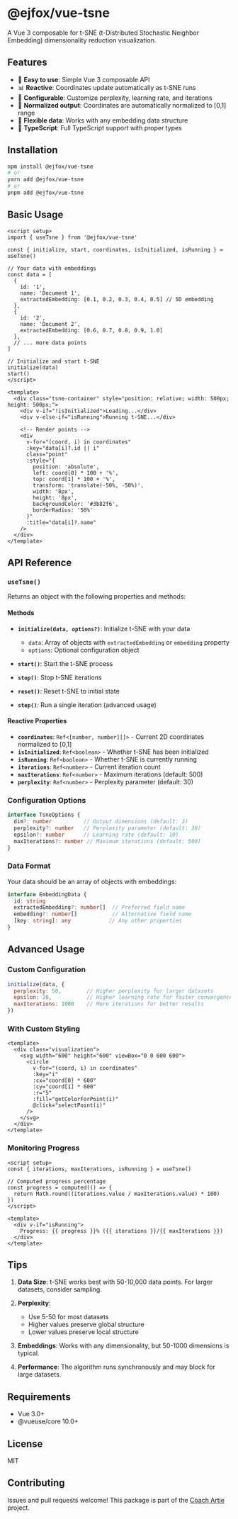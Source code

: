 # @ejfox/vue-tsne

A Vue 3 composable for t-SNE (t-Distributed Stochastic Neighbor Embedding) dimensionality reduction visualization.

## Features

- 🎯 **Easy to use**: Simple Vue 3 composable API
- 📊 **Reactive**: Coordinates update automatically as t-SNE runs
- 🔧 **Configurable**: Customize perplexity, learning rate, and iterations
- 📐 **Normalized output**: Coordinates are automatically normalized to [0,1] range
- 🎨 **Flexible data**: Works with any embedding data structure
- 📱 **TypeScript**: Full TypeScript support with proper types

## Installation

```bash
npm install @ejfox/vue-tsne
# or
yarn add @ejfox/vue-tsne
# or
pnpm add @ejfox/vue-tsne
```

## Basic Usage

```vue
<script setup>
import { useTsne } from '@ejfox/vue-tsne'

const { initialize, start, coordinates, isInitialized, isRunning } = useTsne()

// Your data with embeddings
const data = [
  { 
    id: '1', 
    name: 'Document 1',
    extractedEmbedding: [0.1, 0.2, 0.3, 0.4, 0.5] // 5D embedding
  },
  { 
    id: '2', 
    name: 'Document 2', 
    extractedEmbedding: [0.6, 0.7, 0.8, 0.9, 1.0] 
  },
  // ... more data points
]

// Initialize and start t-SNE
initialize(data)
start()
</script>

<template>
  <div class="tsne-container" style="position: relative; width: 500px; height: 500px;">
    <div v-if="!isInitialized">Loading...</div>
    <div v-else-if="isRunning">Running t-SNE...</div>
    
    <!-- Render points -->
    <div 
      v-for="(coord, i) in coordinates" 
      :key="data[i]?.id || i"
      class="point"
      :style="{
        position: 'absolute',
        left: coord[0] * 100 + '%',
        top: coord[1] * 100 + '%',
        transform: 'translate(-50%, -50%)',
        width: '8px',
        height: '8px',
        backgroundColor: '#3b82f6',
        borderRadius: '50%'
      }"
      :title="data[i]?.name"
    />
  </div>
</template>
```

## API Reference

### `useTsne()`

Returns an object with the following properties and methods:

#### Methods

- **`initialize(data, options?)`**: Initialize t-SNE with your data
  - `data`: Array of objects with `extractedEmbedding` or `embedding` property
  - `options`: Optional configuration object

- **`start()`**: Start the t-SNE process
- **`stop()`**: Stop t-SNE iterations  
- **`reset()`**: Reset t-SNE to initial state
- **`step()`**: Run a single iteration (advanced usage)

#### Reactive Properties

- **`coordinates`**: `Ref<[number, number][]>` - Current 2D coordinates normalized to [0,1]
- **`isInitialized`**: `Ref<boolean>` - Whether t-SNE has been initialized
- **`isRunning`**: `Ref<boolean>` - Whether t-SNE is currently running
- **`iterations`**: `Ref<number>` - Current iteration count
- **`maxIterations`**: `Ref<number>` - Maximum iterations (default: 500)
- **`perplexity`**: `Ref<number>` - Perplexity parameter (default: 30)

### Configuration Options

```typescript
interface TsneOptions {
  dim?: number          // Output dimensions (default: 2)
  perplexity?: number   // Perplexity parameter (default: 30)
  epsilon?: number      // Learning rate (default: 10)
  maxIterations?: number // Maximum iterations (default: 500)
}
```

### Data Format

Your data should be an array of objects with embeddings:

```typescript
interface EmbeddingData {
  id: string
  extractedEmbedding?: number[]  // Preferred field name
  embedding?: number[]           // Alternative field name
  [key: string]: any            // Any other properties
}
```

## Advanced Usage

### Custom Configuration

```javascript
initialize(data, {
  perplexity: 50,        // Higher perplexity for larger datasets
  epsilon: 20,           // Higher learning rate for faster convergence
  maxIterations: 1000    // More iterations for better results
})
```

### With Custom Styling

```vue
<template>
  <div class="visualization">
    <svg width="600" height="600" viewBox="0 0 600 600">
      <circle
        v-for="(coord, i) in coordinates"
        :key="i"
        :cx="coord[0] * 600"
        :cy="coord[1] * 600"
        :r="5"
        :fill="getColorForPoint(i)"
        @click="selectPoint(i)"
      />
    </svg>
  </div>
</template>
```

### Monitoring Progress

```vue
<script setup>
const { iterations, maxIterations, isRunning } = useTsne()

// Computed progress percentage
const progress = computed(() => {
  return Math.round((iterations.value / maxIterations.value) * 100)
})
</script>

<template>
  <div v-if="isRunning">
    Progress: {{ progress }}% ({{ iterations }}/{{ maxIterations }})
  </div>
</template>
```

## Tips

1. **Data Size**: t-SNE works best with 50-10,000 data points. For larger datasets, consider sampling.

2. **Perplexity**: 
   - Use 5-50 for most datasets
   - Higher values preserve global structure
   - Lower values preserve local structure

3. **Embeddings**: Works with any dimensionality, but 50-1000 dimensions is typical.

4. **Performance**: The algorithm runs synchronously and may block for large datasets.

## Requirements

- Vue 3.0+
- @vueuse/core 10.0+

## License

MIT

## Contributing

Issues and pull requests welcome! This package is part of the [Coach Artie](https://github.com/ejfox/coachartie2) project.